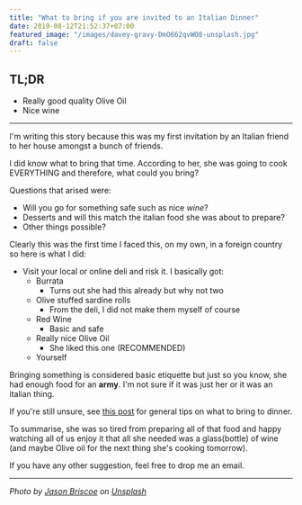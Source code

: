 ```yaml
---
title: "What to bring if you are invited to an Italian Dinner"
date: 2019-08-12T21:52:37+07:00
featured_image: "/images/davey-gravy-DmO662qvWO8-unsplash.jpg"
draft: false
---
```


## TL;DR
* Really good quality Olive Oil
* Nice wine
---

I'm writing this story because this was my first invitation by an Italian friend to her house amongst a bunch of friends.

I did know what to bring that time. According to her, she was going to cook EVERYTHING and therefore, what could you bring?

Questions that arised were:
* Will you go for something safe such as nice *wine*?
* Desserts and will this match the italian food she was about to prepare?
* Other things possible?


Clearly this was the first time I faced this, on my own, in a foreign country so here is what I did:
* Visit your local or online deli and risk it. I basically got:
	* Burrata
		* Turns out she had this already but why not two
	* Olive stuffed sardine rolls
		* From the deli, I did not make them myself of course
	* Red Wine
		* Basic and safe
	* Really nice Olive Oil
		* She liked this one (RECOMMENDED)
	* Yourself

Bringing something is considered basic etiquette but just so you know, she had enough food for an **army**. I'm not sure if it was just her or it was an italian thing.

If you're still unsure, see [this post](https://www.marthastewart.com/7689965/what-guests-should-bring-dinner-party) for general tips on what to bring to dinner.

To summarise, she was so tired from preparing all of that food and happy watching all of us enjoy it that all she needed was a glass(bottle) of wine (and maybe Olive oil for the next thing she's cooking tomorrow).

If you have any other suggestion, feel free to drop me an email.

---
*Photo by [Jason Briscoe](https://unsplash.com/@jsnbrsc?utm_source=unsplash&utm_medium=referral&utm_content=creditCopyText) on [Unsplash](https://unsplash.com/s/photos/italian-dinner?utm_source=unsplash&utm_medium=referral&utm_content=creditCopyText)*